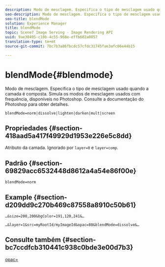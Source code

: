 ```yaml
---
description: Modo de mesclagem. Especifica o tipo de mesclagem usado quando a camada é composta. Simula os modos de mesclagem usados com frequência, disponíveis no Photoshop. Consulte a documentação do Photoshop para obter detalhes.
seo-description: Modo de mesclagem. Especifica o tipo de mesclagem usado quando a camada é composta. Simula os modos de mesclagem usados com frequência, disponíveis no Photoshop. Consulte a documentação do Photoshop para obter detalhes.
seo-title: blendMode
solution: Experience Manager
title: blendMode
topic: Scene7 Image Serving - Image Rendering API
uuid: 9ae30495-c10b-4c55-968e-effb602a0857
translation-type: tm+mt
source-git-commit: 7bc7b3a86fbcdc57cfdc31745fae3afc06e44b15

---
```



# blendMode{#blendmode}

Modo de mesclagem. Especifica o tipo de mesclagem usado quando a camada é composta. Simula os modos de mesclagem usados com frequência, disponíveis no Photoshop. Consulte a documentação do Photoshop para obter detalhes.

`blendMode=norm|dissolve|lighten|darken|mult|screen`

## Propriedades {#section-418aad5a417f49929d1953e226e5c8dd}

Atributo da camada. Ignorado por `layer=0` e `layer=comp`.

## Padrão {#section-69829acc6532448d8612a4a54e86f00e}

`blendMode=norm`

## Example {#section-d209dd9c270b469c87558a8910c50b61}

`…&size=200,200&bgColor=191,120,241&…`

`…&layer=1&src=myRootId/myImageId&opac=80&blendMode=dissolve&…`

## Consulte também {#section-bc7ccdfcb310441c938c0bde3e00d7b3}

[opac=](../../../../../is-api/http-ref/image-serving-api-ref/c-http-protocol-reference/c-command-reference/r-opac.md#reference-d2269b51aca34599a08d0a46ee5c27e5)
